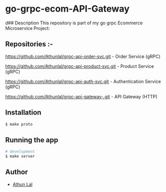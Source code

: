 # go-grpc-ecom-API-Gateway

d## Description
This repository is part of my go grpc Ecommerce Microservice Project:

## Repositories :-

https://github.com/Athunlal/grpc-api-order-svc.git  - Order Service (gRPC)

https://github.com/Athunlal/grpc-api-product-svc.git - Product Service (gRPC)

https://github.com/Athunlal/grpc-api-auth-svc.git    - Authentication Service (gRPC)

https://github.com/Athunlal/grpc-api-gateway-.git - API Gateway (HTTP)

## Installation

```bash
$ make proto
```

## Running the app

```bash
# development
$ make server
```

## Author

- [Athun Lal](https://www.linkedin.com/in/athun-lal-0103631ba/)

